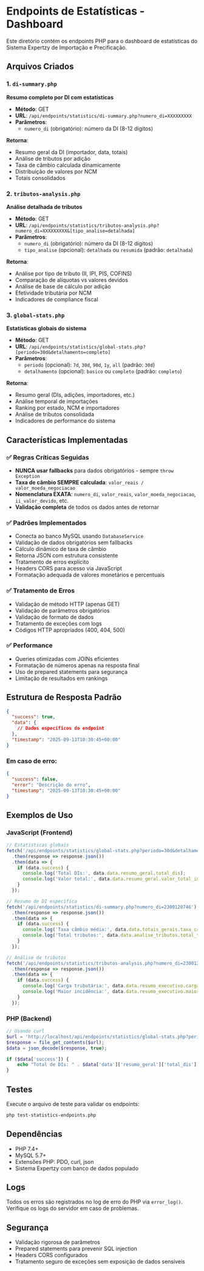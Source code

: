 # Endpoints de Estatísticas - Dashboard

Este diretório contém os endpoints PHP para o dashboard de estatísticas do Sistema Expertzy de Importação e Precificação.

## Arquivos Criados

### 1. `di-summary.php`
**Resumo completo por DI com estatísticas**

- **Método**: GET
- **URL**: `/api/endpoints/statistics/di-summary.php?numero_di=XXXXXXXXX`
- **Parâmetros**:
  - `numero_di` (obrigatório): número da DI (8-12 dígitos)

**Retorna**:
- Resumo geral da DI (importador, data, totais)
- Análise de tributos por adição
- Taxa de câmbio calculada dinamicamente
- Distribuição de valores por NCM
- Totais consolidados

### 2. `tributos-analysis.php`
**Análise detalhada de tributos**

- **Método**: GET
- **URL**: `/api/endpoints/statistics/tributos-analysis.php?numero_di=XXXXXXXXX&[tipo_analise=detalhada]`
- **Parâmetros**:
  - `numero_di` (obrigatório): número da DI (8-12 dígitos)
  - `tipo_analise` (opcional): `detalhada` ou `resumida` (padrão: `detalhada`)

**Retorna**:
- Análise por tipo de tributo (II, IPI, PIS, COFINS)
- Comparação de alíquotas vs valores devidos
- Análise de base de cálculo por adição
- Efetividade tributária por NCM
- Indicadores de compliance fiscal

### 3. `global-stats.php`
**Estatísticas globais do sistema**

- **Método**: GET
- **URL**: `/api/endpoints/statistics/global-stats.php?[periodo=30d&detalhamento=completo]`
- **Parâmetros**:
  - `periodo` (opcional): `7d`, `30d`, `90d`, `1y`, `all` (padrão: `30d`)
  - `detalhamento` (opcional): `basico` ou `completo` (padrão: `completo`)

**Retorna**:
- Resumo geral (DIs, adições, importadores, etc.)
- Análise temporal de importações
- Ranking por estado, NCM e importadores
- Análise de tributos consolidada
- Indicadores de performance do sistema

## Características Implementadas

### ✅ Regras Críticas Seguidas
- **NUNCA usar fallbacks** para dados obrigatórios - sempre `throw Exception`
- **Taxa de câmbio SEMPRE calculada**: `valor_reais / valor_moeda_negociacao`
- **Nomenclatura EXATA**: `numero_di`, `valor_reais`, `valor_moeda_negociacao`, `ii_valor_devido`, etc.
- **Validação completa** de todos os dados antes de retornar

### ✅ Padrões Implementados
- Conecta ao banco MySQL usando `DatabaseService`
- Validação de dados obrigatórios sem fallbacks
- Cálculo dinâmico de taxa de câmbio
- Retorna JSON com estrutura consistente
- Tratamento de erros explícito
- Headers CORS para acesso via JavaScript
- Formatação adequada de valores monetários e percentuais

### ✅ Tratamento de Erros
- Validação de método HTTP (apenas GET)
- Validação de parâmetros obrigatórios
- Validação de formato de dados
- Tratamento de exceções com logs
- Códigos HTTP apropriados (400, 404, 500)

### ✅ Performance
- Queries otimizadas com JOINs eficientes
- Formatação de números apenas na resposta final
- Uso de prepared statements para segurança
- Limitação de resultados em rankings

## Estrutura de Resposta Padrão

```json
{
  "success": true,
  "data": {
    // Dados específicos do endpoint
  },
  "timestamp": "2025-09-13T10:30:45+00:00"
}
```

### Em caso de erro:
```json
{
  "success": false,
  "error": "Descrição do erro",
  "timestamp": "2025-09-13T10:30:45+00:00"
}
```

## Exemplos de Uso

### JavaScript (Frontend)
```javascript
// Estatísticas globais
fetch('/api/endpoints/statistics/global-stats.php?periodo=30d&detalhamento=completo')
  .then(response => response.json())
  .then(data => {
    if (data.success) {
      console.log('Total DIs:', data.data.resumo_geral.total_dis);
      console.log('Valor total:', data.data.resumo_geral.valor_total_importado_reais);
    }
  });

// Resumo de DI específica
fetch('/api/endpoints/statistics/di-summary.php?numero_di=2300120746')
  .then(response => response.json())
  .then(data => {
    if (data.success) {
      console.log('Taxa câmbio média:', data.data.totais_gerais.taxa_cambio_media);
      console.log('Total tributos:', data.data.analise_tributos.total_tributos_federais);
    }
  });

// Análise de tributos
fetch('/api/endpoints/statistics/tributos-analysis.php?numero_di=2300120746&tipo_analise=detalhada')
  .then(response => response.json())
  .then(data => {
    if (data.success) {
      console.log('Carga tributária:', data.data.resumo_executivo.carga_tributaria_efetiva);
      console.log('Maior incidência:', data.data.resumo_executivo.maior_incidencia);
    }
  });
```

### PHP (Backend)
```php
// Usando curl
$url = 'http://localhost/api/endpoints/statistics/global-stats.php?periodo=30d';
$response = file_get_contents($url);
$data = json_decode($response, true);

if ($data['success']) {
    echo "Total de DIs: " . $data['data']['resumo_geral']['total_dis'];
}
```

## Testes

Execute o arquivo de teste para validar os endpoints:
```bash
php test-statistics-endpoints.php
```

## Dependências

- PHP 7.4+
- MySQL 5.7+
- Extensões PHP: PDO, curl, json
- Sistema Expertzy com banco de dados populado

## Logs

Todos os erros são registrados no log de erro do PHP via `error_log()`. Verifique os logs do servidor em caso de problemas.

## Segurança

- Validação rigorosa de parâmetros
- Prepared statements para prevenir SQL injection
- Headers CORS configurados
- Tratamento seguro de exceções sem exposição de dados sensíveis